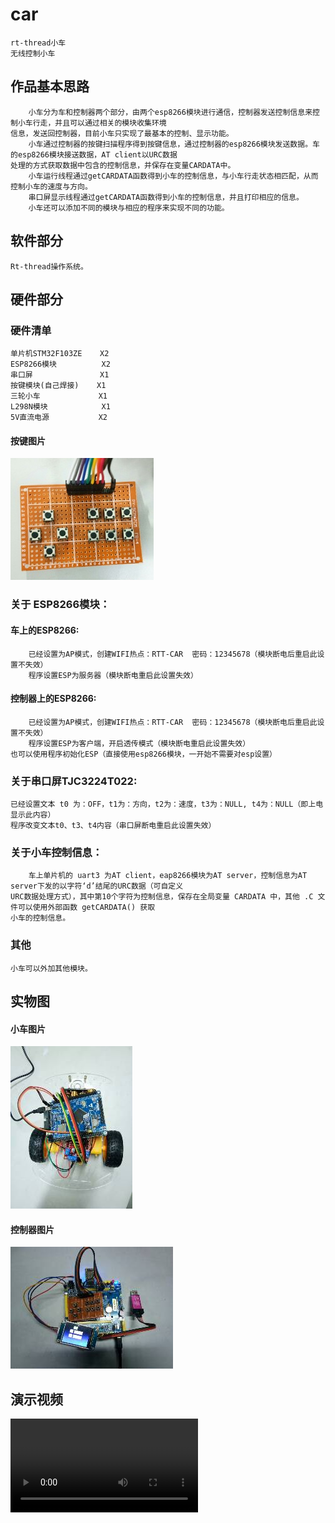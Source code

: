 # car
 	rt-thread小车
	无线控制小车
## 作品基本思路

        小车分为车和控制器两个部分，由两个esp8266模块进行通信，控制器发送控制信息来控制小车行走，并且可以通过相关的模块收集环境
    信息，发送回控制器，目前小车只实现了最基本的控制、显示功能。
        小车通过控制器的按键扫描程序得到按键信息，通过控制器的esp8266模块发送数据。车的esp8266模块接送数据，AT client以URC数据
    处理的方式获取数据中包含的控制信息，并保存在变量CARDATA中。
        小车运行线程通过getCARDATA函数得到小车的控制信息，与小车行走状态相匹配，从而控制小车的速度与方向。
        串口屏显示线程通过getCARDATA函数得到小车的控制信息，并且打印相应的信息。
        小车还可以添加不同的模块与相应的程序来实现不同的功能。
##  软件部分

	Rt-thread操作系统。
##  硬件部分

###  硬件清单

    单片机STM32F103ZE    X2
    ESP8266模块          X2
    串口屏               X1
    按键模块(自己焊接)    X1
    三轮小车             X1
    L298N模块            X1
    5V直流电源           X2
#### 按键图片
![image](https://github.com/catHhui/files/blob/master/images/key.JPG)
###  关于 ESP8266模块：
#### 车上的ESP8266:
  	    已经设置为AP模式，创建WIFI热点：RTT-CAR  密码：12345678（模块断电后重启此设置不失效）
	    程序设置ESP为服务器（模块断电重启此设置失效）
#### 控制器上的ESP8266:
  	    已经设置为AP模式，创建WIFI热点：RTT-CAR  密码：12345678（模块断电后重启此设置不失效）
	    程序设置ESP为客户端，开启透传模式（模块断电重启此设置失效）
	也可以使用程序初始化ESP（直接使用esp8266模块，一开始不需要对esp设置）
### 关于串口屏TJC3224T022:

	已经设置文本 t0 为：OFF，t1为：方向，t2为：速度，t3为：NULL, t4为：NULL（即上电显示此内容）
	程序改变文本t0、t3、t4内容（串口屏断电重启此设置失效）
### 关于小车控制信息：

        车上单片机的 uart3 为AT client，eap8266模块为AT server，控制信息为AT server下发的以字符‘d’结尾的URC数据（可自定义
    URC数据处理方式），其中第10个字符为控制信息，保存在全局变量 CARDATA 中，其他 .C 文件可以使用外部函数 getCARDATA() 获取
    小车的控制信息。
### 其他

    小车可以外加其他模块。
    
## 实物图

#### 小车图片
![image](https://github.com/catHhui/files/blob/master/images/xiaoche.JPG)
#### 控制器图片
![image](https://github.com/catHhui/files/blob/master/images/control.JPG)
      
## 演示视频
    
![image](https://github.com/catHhui/files/blob/master/videos/video_20190307_193038.mp4)
